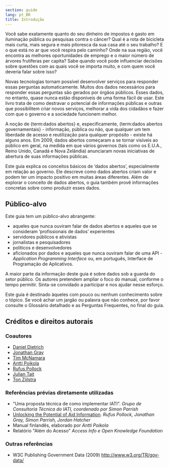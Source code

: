 ```yaml
---
section: guide
lang: pt_BR
title: Introdução
---
```


Você sabe exatamente quanto do seu dinheiro de impostos é gasto em iluminação pública ou pesquisas contra o câncer? Qual é a rota de bicicleta mais curta, mais segura e mais pitoresca da sua casa até o seu trabalho? E o que está no ar que você respira pelo caminho? Onde na sua região, você encontra as melhores oportunidades de emprego e o maior número de árvores frutíferas per capita? Sabe quando você pode influenciar decisões sobre questões com as quais você se importa muito, e com quem você deveria falar sobre isso?

Novas tecnologias tornam possível desenvolver serviços para responder essas perguntas automaticamente. Muitos dos dados necessários para responder essas perguntas são gerados por órgãos públicos. Esses dados, no entanto, quase nunca estão disponíveis de uma forma fácil de usar. Este livro trata de como destravar o potencial de informações públicas e outras que possibilitem criar novos serviços, melhorar a vida dos cidadãos e fazer com que o governo e a sociedade funcionem melhor.

A noção de {term:dados abertos} e, especificamente, {term:dados abertos governamentais} - informação, pública ou não, que qualquer um tem liberdade de acesso e reutilização para qualquer propósito - existe há alguns anos. Em 2009, dados abertos começaram a se tornar visíveis ao público em geral, na medida em que vários governos (tais como os E.U.A., Reino Unido, Canadá e Nova Zelândia) anunciaram novas iniciativas de abertura de suas informações públicas.

Este guia explica os conceitos básicos de ‘dados abertos’, especialmente em relação ao governo. Ele descreve como dados abertos criam valor e podem ter um impacto positivo em muitas áreas diferentes. Além de explorar o conceito de dados abertos, o guia também provê informações concretas sobre como produzir esses dados.

## Público-alvo

Este guia tem um público-alvo abrangente:

-   aqueles que nunca ouviram falar de dados abertos e aqueles que se consideram ‘profissionais de dados’ experientes
-   servidores públicos e ativistas
-   jornalistas e pesquisadores
-   políticos e desenvolvedores
-   aficionados por dados e aqueles que nunca ouviram falar de uma API - *Application Programming Interface* ou, em português, Interface de Programação de Aplicativos.

A maior parte da informação deste guia é sobre dados sob a guarda do setor público. Os autores pretendem ampliar o foco do manual, conforme o tempo permitir. Sinta-se convidado a participar e nos ajudar nesse esforço.

Este guia é destinado àqueles com pouco ou nenhum conhecimento sobre o tópico. Se você achar um jargão ou palavra que não conhece, por favor consulte o Glossário detalhado e as Perguntas Frequentes, no final do guia.

## Créditos e direitos autorais

### Coautores

-   [Daniel Dietrich](http://ddie.me/)
-   [Jonathan Gray](http://jonathangray.org/)
-   [Tim McNamara](http://timmcnamara.co.nz)
-   [Antti Poikola](http://apoikola.wordpress.com/)
-   [Rufus Pollock](http://rufuspollock.org/)
-   [Julian Tait](http://www.littlestar.tv/)
-   [Ton Zijlstra](http://www.zylstra.org/)

### Referências prévias diretamente utilizadas

-   "Uma proposta técnica de como implementar IATI". *Grupo de Consultoria Técnica do IATI, coordenado por Simon Parrish*
-   [Unlocking the Potential of Aid Information](http://www.unlockingaid.info/). *Rufus Pollock, Jonathan Gray, Simon Parrish, Jordan Hatcher*
-   Manual finlandês, elaborado por *Antti Poikola*
-   Relatório "Além do Acesso" *Access Info e Open Knowledge Foundation*

### Outras referências

-   W3C Publishing Government Data (2009) <http://www.w3.org/TR/gov-data/>